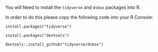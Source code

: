 You will Need to install the `tidyverse` and `dsbox` packages into R. 

In order to do this please copy the following code into your R Console: 

```
install.packages("tidyverse")

install.packages("devtools")

devtools::install_github("tidyverse/dsbox")
```
